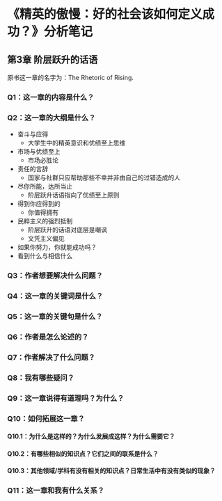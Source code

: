 # 《精英的傲慢：好的社会该如何定义成功？》分析笔记

## 第3章 阶层跃升的话语

原书这一章的名字为：The Rhetoric of Rising.

### Q1：这一章的内容是什么？

### Q2：这一章的大纲是什么？

- 奋斗与应得
  - 大学生中的精英意识和优绩至上思维
- 市场与优绩至上
  - 市场必胜论
- 责任的言辞
  - 国家与社群只应帮助那些不幸并非由自己的过错造成的人
- 尽你所能，达所当止
  - 阶层跃升话语指向了优绩至上原则
- 得到你应得到的
  - 你值得拥有
- 民粹主义的强烈抵制
  - 阶层跃升的话语对底层是嘲讽
  - 文凭主义偏见
- 如果你努力，你就能成功吗？
- 看到什么与相信什么

### Q3：作者想要解决什么问题？

### Q4：这一章的关键词是什么？

### Q5：这一章的关键句是什么？

### Q6：作者是怎么论述的？

### Q7：作者解决了什么问题？

### Q8：我有哪些疑问？

### Q9：这一章说得有道理吗？为什么？

### Q10：如何拓展这一章？

#### Q10.1：为什么是这样的？为什么发展成这样？为什么需要它？

#### Q10.2：有哪些相似的知识点？它们之间的联系是什么？

#### Q10.3：其他领域/学科有没有相关的知识点？日常生活中有没有类似的现象？

### Q11：这一章和我有什么关系？

